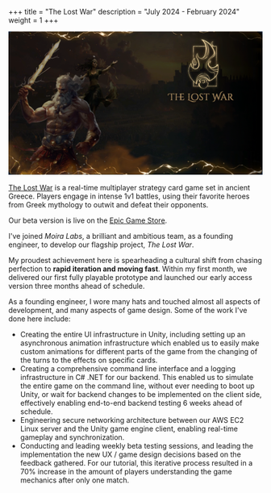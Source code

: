 +++
title = "The Lost War"
description = "July 2024 - February 2024"
weight = 1 
+++

![The Lost War](/the-lost-war-cover.png) 

[The Lost War](https://store.epicgames.com/en-US/p/the-lost-war-ea53eb) is a real-time multiplayer strategy card game set in ancient Greece. Players engage in intense 1v1 battles, using their favorite heroes from Greek mythology to outwit and defeat their opponents.

Our beta version is live on the [Epic Game Store](https://store.epicgames.com/en-US/p/the-lost-war-ea53eb).

I've joined *Moira Labs*, a brilliant and ambitious team, as a founding engineer, to develop our flagship project, *The Lost War*.

<!-- more --> 

My proudest achievement here is spearheading a cultural shift from chasing perfection to **rapid iteration and moving fast**. Within my first month, we delivered our first fully playable prototype and launched our early access version three months ahead of schedule.

As a founding engineer, I wore many hats and touched almost all aspects of development, and many aspects of game design. Some of the work I've done here include: 
- Creating the entire UI infrastructure in Unity, including setting up an asynchronous animation infrastructure which enabled us to easily make custom animations for different parts of the game from the changing of the turns to the effects on specific cards.
- Creating a comprehensive command line interface and a logging infrastructure in C# .NET for our backend. This enabled us to simulate the entire game on the command line, without ever needing to boot up Unity, or wait for backend changes to be implemented on the client side, effectively enabling end-to-end backend testing 6 weeks ahead of schedule.
- Engineering secure networking architecture between our AWS EC2 Linux server and the Unity game engine client, enabling real-time gameplay and synchronization.
- Conducting and leading weekly beta testing sessions, and leading the implementation the new UX / game design decisions based on the feedback gathered. For our tutorial, this iterative process resulted in a 70% increase in the amount of players understanding the game mechanics after only one match. 
